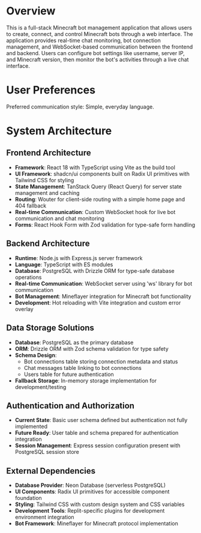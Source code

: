 # Overview

This is a full-stack Minecraft bot management application that allows users to create, connect, and control Minecraft bots through a web interface. The application provides real-time chat monitoring, bot connection management, and WebSocket-based communication between the frontend and backend. Users can configure bot settings like username, server IP, and Minecraft version, then monitor the bot's activities through a live chat interface.

# User Preferences

Preferred communication style: Simple, everyday language.

# System Architecture

## Frontend Architecture
- **Framework**: React 18 with TypeScript using Vite as the build tool
- **UI Framework**: shadcn/ui components built on Radix UI primitives with Tailwind CSS for styling
- **State Management**: TanStack Query (React Query) for server state management and caching
- **Routing**: Wouter for client-side routing with a simple home page and 404 fallback
- **Real-time Communication**: Custom WebSocket hook for live bot communication and chat monitoring
- **Forms**: React Hook Form with Zod validation for type-safe form handling

## Backend Architecture
- **Runtime**: Node.js with Express.js server framework
- **Language**: TypeScript with ES modules
- **Database**: PostgreSQL with Drizzle ORM for type-safe database operations
- **Real-time Communication**: WebSocket server using 'ws' library for bot communication
- **Bot Management**: Mineflayer integration for Minecraft bot functionality
- **Development**: Hot reloading with Vite integration and custom error overlay

## Data Storage Solutions
- **Database**: PostgreSQL as the primary database
- **ORM**: Drizzle ORM with Zod schema validation for type safety
- **Schema Design**: 
  - Bot connections table storing connection metadata and status
  - Chat messages table linking to bot connections
  - Users table for future authentication
- **Fallback Storage**: In-memory storage implementation for development/testing

## Authentication and Authorization
- **Current State**: Basic user schema defined but authentication not fully implemented
- **Future Ready**: User table and schema prepared for authentication integration
- **Session Management**: Express session configuration present with PostgreSQL session store

## External Dependencies
- **Database Provider**: Neon Database (serverless PostgreSQL)
- **UI Components**: Radix UI primitives for accessible component foundation
- **Styling**: Tailwind CSS with custom design system and CSS variables
- **Development Tools**: Replit-specific plugins for development environment integration
- **Bot Framework**: Mineflayer for Minecraft protocol implementation